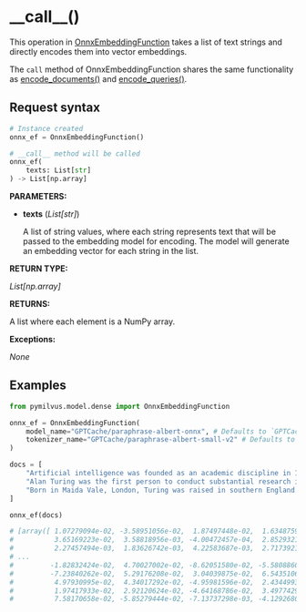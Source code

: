 # \_\_call\_\_()

This operation in [OnnxEmbeddingFunction](OnnxEmbeddingFunction.md) takes a list of text strings and directly encodes them into vector embeddings.

The `call` method of OnnxEmbeddingFunction shares the same functionality as [encode_documents()](encode_documents.md) and [encode_queries()](encode_queries.md).

## Request syntax

```python
# Instance created
onnx_ef = OnnxEmbeddingFunction()

# __call__ method will be called
onnx_ef(
    texts: List[str]
) -> List[np.array]
```

**PARAMETERS:**

- **texts** (*List[str]*)

    A list of string values, where each string represents text that will be passed to the embedding model for encoding. The model will generate an embedding vector for each string in the list.

**RETURN TYPE:**

*List[np.array]*

**RETURNS:**

A list where each element is a NumPy array.

**Exceptions:**

*None*

## Examples

```python
from pymilvus.model.dense import OnnxEmbeddingFunction

onnx_ef = OnnxEmbeddingFunction(
    model_name="GPTCache/paraphrase-albert-onnx", # Defaults to `GPTCache/paraphrase-albert-onnx`
    tokenizer_name="GPTCache/paraphrase-albert-small-v2" # Defaults to `GPTCache/paraphrase-albert-small-v2`
)

docs = [
    "Artificial intelligence was founded as an academic discipline in 1956.",
    "Alan Turing was the first person to conduct substantial research in AI.",
    "Born in Maida Vale, London, Turing was raised in southern England.",
]

onnx_ef(docs)

# [array([ 1.07279094e-02, -3.58951056e-02,  1.87497448e-02,  1.63487596e-02,
#          3.65169223e-02,  3.58818956e-03, -4.00472457e-04,  2.85293215e-02,
#          2.27457494e-03,  1.83626742e-03,  4.22583687e-03,  2.71739219e-02,
# ...
#         -1.82832424e-02,  4.70027002e-02, -8.62051580e-02, -5.58088603e-03,
#         -7.23840262e-02,  5.29176208e-02,  3.04039875e-02,  6.54351067e-02,
#          4.97930995e-02,  4.34017292e-02, -4.95981596e-02,  2.43449939e-02,
#          1.97417933e-02,  2.92120624e-02, -4.64168786e-02,  3.49774291e-03,
#          7.58170658e-02, -5.85279444e-02, -7.13737298e-03, -4.12926800e-02])]
```
